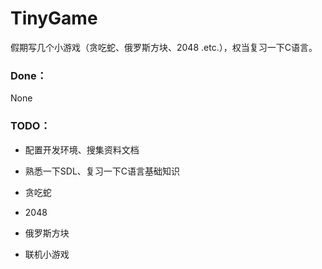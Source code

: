 # TinyGame

假期写几个小游戏（贪吃蛇、俄罗斯方块、2048 .etc.），权当复习一下C语言。

### Done：

None




### TODO：

+ 配置开发环境、搜集资料文档

+ 熟悉一下SDL、复习一下C语言基础知识

+ 贪吃蛇

+ 2048

+ 俄罗斯方块

+ 联机小游戏










